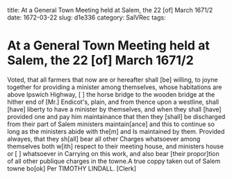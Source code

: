 title: At a General Town Meeting held at Salem, the 22 [of] March 1671/2
date: 1672-03-22
slug: d1e336
category: SalVRec
tags: 


<div markdown class="doc" id="d1e336">


# At a General Town Meeting held at Salem, the 22 [of] March 1671/2

Voted, that all farmers that now are or hereafter shall [be] willing, to joyne together for providing a minister among themselves, whose habitations are above Ipswich Highway, [ ] the horse bridge to the wooden bridge at the hither end of [Mr.] Endicot's, plain, and from thence upon a westline, shall [have] liberty to have a minister by themselves, and when they shall [have] provided one and pay him maintainance that then they [shall] be discharged from their part of Salem ministers maintain[ance] and this to continue so long as the ministers abide with the[m] and Is maintained by them. Provided alwayes, that they sh[all] bear all other Charges whatsoever among themselves both w[ith] respect to their meeting house, and ministers house or [ ] whatsoever in Carrying on this work, and also bear [their propor]tion of all other publique charges in the towne.A true coppy taken out of Salem towne bo[ok] Per TIMOTHY LINDALL. [Clerk]
</div>